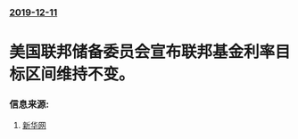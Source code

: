 ### [2019-12-11](/news/2019/12/11/index.md)

##### 
#  美国联邦储备委员会宣布联邦基金利率目标区间维持不变。 




### 信息来源:

1. [新华网](http://www.xinhuanet.com/2019-12/12/c_1125336303.htm)
